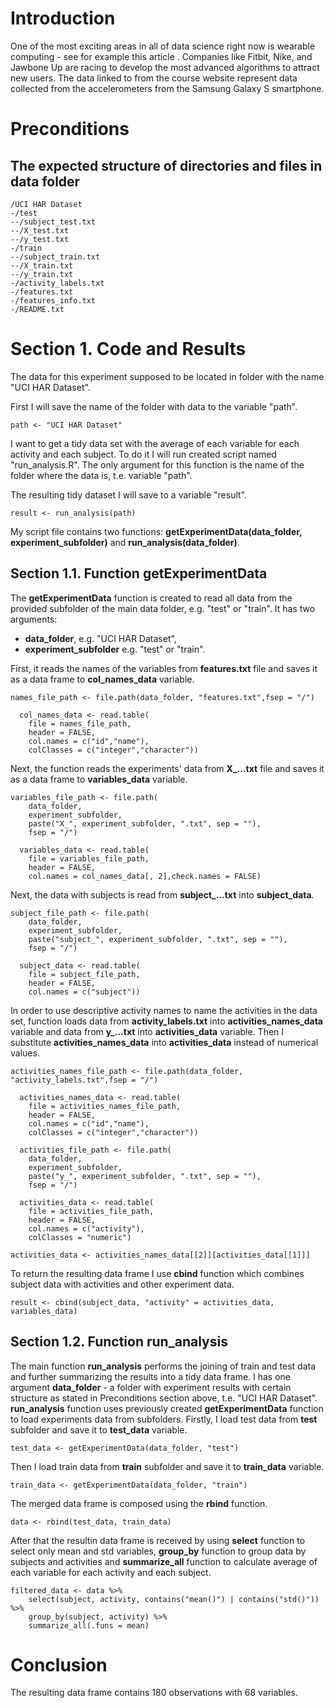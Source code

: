 # Introduction

One of the most exciting areas in all of data science right now is wearable computing - see for example this article . Companies like Fitbit, Nike, and Jawbone Up are racing to develop the most advanced algorithms to attract new users.
The data linked to from the course website represent data collected from the accelerometers from the Samsung Galaxy S smartphone.

# Preconditions

## The expected structure of directories and files in data folder

```{r}
/UCI HAR Dataset
-/test
--/subject_test.txt
--/X_test.txt
--/y_test.txt
-/train
--/subject_train.txt
--/X_train.txt
--/y_train.txt
-/activity_labels.txt
-/features.txt
-/features_info.txt
-/README.txt
```

# Section 1. Code and Results

The data for this experiment supposed to be located in folder with the name "UCI HAR Dataset".

First I will save the name of the folder with data to the variable "path".

```{r}
path <- "UCI HAR Dataset"

```
I want to get a tidy data set with the average of each variable for each activity and each subject.
To do it I will run created script named "run_analysis.R".
The only argument for this function is the name of the folder where the data is, t.e. variable "path".

The resulting tidy dataset I will save to a variable "result".

```{r}
result <- run_analysis(path)

```

My script file contains two functions: **getExperimentData(data_folder, experiment_subfolder)** and **run_analysis(data_folder)**.

## Section 1.1. Function getExperimentData

The **getExperimentData** function is created to read all data from the provided subfolder of the main data folder, e.g. "test" or "train".
It has two arguments: 
 - **data_folder**, e.g. "UCI HAR Dataset",
 - **experiment_subfolder** e.g. "test" or "train".

First, it reads the names of the variables from **features.txt** file and saves it as a data frame to **col_names_data** variable.
```{r}
names_file_path <- file.path(data_folder, "features.txt",fsep = "/")
  
  col_names_data <- read.table(
    file = names_file_path,
    header = FALSE,
    col.names = c("id","name"),
    colClasses = c("integer","character"))
```

Next, the function reads the experiments' data from **X_...txt** file and saves it as a data frame to **variables_data** variable.
```{r}
variables_file_path <- file.path(
    data_folder,
    experiment_subfolder,
    paste("X_", experiment_subfolder, ".txt", sep = ""),
    fsep = "/")
  
  variables_data <- read.table(
    file = variables_file_path,
    header = FALSE,
    col.names = col_names_data[, 2],check.names = FALSE)
```

Next, the data with subjects is read from **subject_...txt** into **subject_data**.
```{r}
subject_file_path <- file.path(
    data_folder,
    experiment_subfolder,
    paste("subject_", experiment_subfolder, ".txt", sep = ""),
    fsep = "/")
  
  subject_data <- read.table(
    file = subject_file_path,
    header = FALSE,
    col.names = c("subject"))
```

In order to use descriptive activity names to name the activities in the data set, function loads data from **activity_labels.txt** into **activities_names_data** variable and data from **y_...txt** into **activities_data** variable. Then I substitute **activities_names_data** into **activities_data** instead of numerical values.
```{r}
activities_names_file_path <- file.path(data_folder, "activity_labels.txt",fsep = "/")
  
  activities_names_data <- read.table(
    file = activities_names_file_path,
    header = FALSE,
    col.names = c("id","name"),
    colClasses = c("integer","character"))
  
  activities_file_path <- file.path(
    data_folder,
    experiment_subfolder,
    paste("y_", experiment_subfolder, ".txt", sep = ""),
    fsep = "/")
  
  activities_data <- read.table(
    file = activities_file_path,
    header = FALSE,
    col.names = c("activity"),
    colClasses = "numeric")
    
activities_data <- activities_names_data[[2]][activities_data[[1]]]
```
To return the resulting data frame I use **cbind** function which combines subject data with activities and other experiment data.
```{r}
result <- cbind(subject_data, "activity" = activities_data, variables_data)
```

## Section 1.2. Function run_analysis

The main function **run_analysis** performs the joining of train and test data and further summarizing the results into a tidy data frame.
I has one argument **data_folder** - a folder with experiment results with certain structure as stated in Preconditions section above, t.e. "UCI HAR Dataset". **run_analysis** function uses previously created **getExperimentData** function to load experiments data from subfolders.
Firstly, I load test data from **test** subfolder and save it to **test_data** variable.
```{r}
test_data <- getExperimentData(data_folder, "test")
```
Then I load train data from **train** subfolder and save it to **train_data** variable.
```{r}
train_data <- getExperimentData(data_folder, "train")
```

The merged data frame is composed using the **rbind** function.
```{r}
data <- rbind(test_data, train_data)
```

After that the resultin data frame is received by using **select** function to select only mean and std variables, **group_by** function to group data by subjects and activities and **summarize_all** function to calculate average of each variable for each activity and each subject.
```{r}
filtered_data <- data %>% 
    select(subject, activity, contains("mean()") | contains("std()")) %>%
    group_by(subject, activity) %>% 
    summarize_all(.funs = mean)
```

# Conclusion

The resulting data frame contains 180 observations with 68 variables.